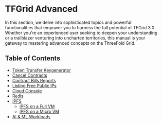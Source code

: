 <h1> TFGrid Advanced </h1>

In this section, we delve into sophisticated topics and powerful functionalities that empower you to harness the full potential of TFGrid 3.0. Whether you're an experienced user seeking to deepen your understanding or a trailblazer venturing into uncharted territories, this manual is your gateway to mastering advanced concepts on the ThreeFold Grid.

<h2>Table of Contents</h2>

- [Token Transfer Keygenerator](./token_transfer_keygenerator.md)
- [Cancel Contracts](./cancel_contracts.md)
- [Contract Bills Reports](./contract_bill_report.md)
- [Listing Free Public IPs](./list_public_ips.md)
- [Cloud Console](./cloud_console.md)
- [Redis](./grid3_redis.md)
- [IPFS](./ipfs/ipfs_toc.md)
  - [IPFS on a Full VM](./ipfs/ipfs_fullvm.md)
  - [IPFS on a Micro VM](./ipfs/ipfs_microvm.md)
- [AI & ML Workloads](./ai_ml_workloads.md)